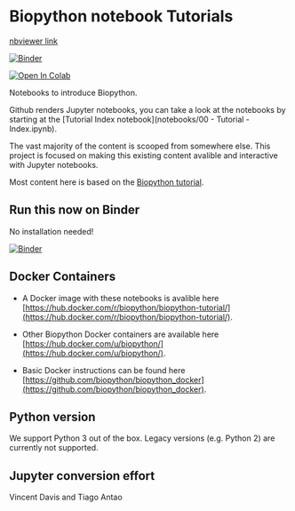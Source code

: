 Biopython notebook Tutorials
============================

[nbviewer link](https://nbviewer.jupyter.org/github/projetinho-bioinfo/biopython-notebook/blob/0f63b5014ed1ca84edaa95100157ef3b49be0267/notebooks/00%20-%20Tutorial%20-%20Index.ipynb)

[![Binder](http://mybinder.org/badge.svg)](http://mybinder.org/repo/projetinho-bioinfo/biopython-notebook/)

[![Open In Colab](https://colab.research.google.com/assets/colab-badge.svg)](https://colab.research.google.com/github/projetinho-bioinfo/biopython-notebook/blob/0f63b5014ed1ca84edaa95100157ef3b49be0267/notebooks)


Notebooks to introduce Biopython.

Github renders Jupyter notebooks, you can take a look at the notebooks by starting at the [Tutorial Index notebook](notebooks/00 - Tutorial - Index.ipynb).

The vast majority of the content is scooped from somewhere else. This project is focused on making this existing content avalible and interactive with Jupyter notebooks.

Most content here is based on the [Biopython tutorial](http://biopython.org/DIST/docs/tutorial/Tutorial.html).


Run this now on Binder
----------------------

No installation needed!

[![Binder](http://mybinder.org/badge.svg)](http://mybinder.org/repo/tiagoantao/biopython-notebook)


Docker Containers
-----------------

- A Docker image with these notebooks is avalible here
[https://hub.docker.com/r/biopython/biopython-tutorial/](https://hub.docker.com/r/biopython/biopython-tutorial/).

- Other Biopython Docker containers are available here [https://hub.docker.com/u/biopython/](https://hub.docker.com/u/biopython/).

- Basic Docker instructions can be found here [https://github.com/biopython/biopython_docker](https://github.com/biopython/biopython_docker).


Python version
--------------

We support Python 3 out of the box. Legacy versions (e.g. Python 2) are
currently not supported.


Jupyter conversion effort
-------------------------

Vincent Davis and Tiago Antao
